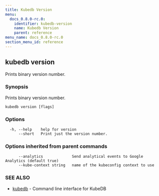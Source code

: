 ```yaml
---
title: Kubedb Version
menu:
  docs_0.8.0-rc.0:
    identifier: kubedb-version
    name: Kubedb Version
    parent: reference
menu_name: docs_0.8.0-rc.0
section_menu_id: reference
---
```

## kubedb version

Prints binary version number.

### Synopsis

Prints binary version number.

```
kubedb version [flags]
```

### Options

```
  -h, --help    help for version
      --short   Print just the version number.
```

### Options inherited from parent commands

```
      --analytics             Send analytical events to Google Analytics (default true)
      --kube-context string   name of the kubeconfig context to use
```

### SEE ALSO

* [kubedb](/docs/0.8.0-rc.0/reference/kubedb)	 - Command line interface for KubeDB


